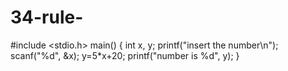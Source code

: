 # 34-rule-
#include <stdio.h>
main()
{
int x, y;
printf("insert the number\n");
scanf("%d", &x);
y=5*x+20;
printf("number is %d", y);
}
